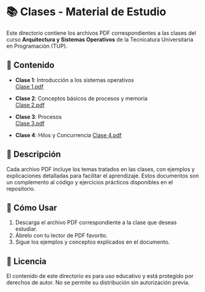 # 📚 Clases - Material de Estudio

Este directorio contiene los archivos PDF correspondientes a las clases del curso **Arquitectura y Sistemas Operativos** de la Tecnicatura Universitaria en Programación (TUP).

## 📂 Contenido

- **Clase 1**: Introducción a los sistemas operativos  
  [Clase 1.pdf](Clase%201.pdf)

- **Clase 2**: Conceptos básicos de procesos y memoria  
  [Clase 2.pdf](Clase%202.pdf)

- **Clase 3**: Procesos  
  [Clase 3.pdf](Clase%203.pdf)

- **Clase 4**: Hilos y Concurrencia
  [Clase 4.pdf](Clase%204.pdf)

## 📝 Descripción

Cada archivo PDF incluye los temas tratados en las clases, con ejemplos y explicaciones detalladas para facilitar el aprendizaje. Estos documentos son un complemento al código y ejercicios prácticos disponibles en el repositorio.

## 🚀 Cómo Usar

1. Descarga el archivo PDF correspondiente a la clase que deseas estudiar.
2. Ábrelo con tu lector de PDF favorito.
3. Sigue los ejemplos y conceptos explicados en el documento.

## 📄 Licencia

El contenido de este directorio es para uso educativo y está protegido por derechos de autor. No se permite su distribución sin autorización previa.
